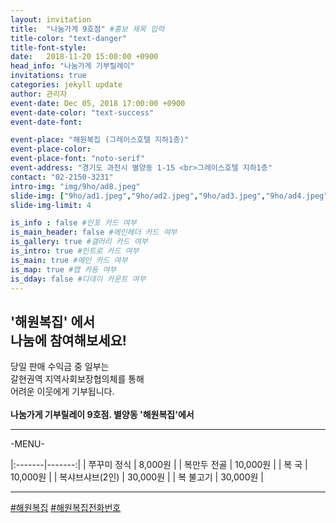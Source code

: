 ```yaml
---
layout: invitation
title:  "나눔가게 9호점" #홍보 제목 입력
title-color: "text-danger"
title-font-style:
date:   2018-11-20 15:00:00 +0900
head_info: "나눔가게 기부릴레이"
invitations: true
categories: jekyll update
author: 관리자
event-date: Dec 05, 2018 17:00:00 +0900
event-date-color: "text-success"
event-date-font:

event-place: "해원복집 (그레이스호텔 지하1층)"
event-place-color:
event-place-font: "noto-serif"
event-address: "경기도 과천시 별양동 1-15 <br>그레이스호텔 지하1층"
contact: "02-2150-3231"
intro-img: "img/9ho/ad8.jpeg"
slide-img: ["9ho/ad1.jpeg","9ho/ad2.jpeg","9ho/ad3.jpeg","9ho/ad4.jpeg","9ho/ad5.jpeg","9ho/ad6.jpeg","9ho/ad7.jpeg"]
slide-img-limit: 4

is_info : false #인포 카드 여부
is_main_header: false #메인헤더 카드 여부
is_gallery: true #갤러리 카드 여부
is_intro: true #인트로 카드 여부
is_main: true #메인 카드 여부
is_map: true #맵 카등 여부
is_dday: false #디데이 카운트 여부
---
```


## '해원복집' 에서 <br> 나눔에 참여해보세요!

당일 판매 수익금 중 일부는
<br>
갈현권역 지역사회보장협의체를 통해
<br>
어려운 이웃에게 기부됩니다.
<br>
<br>
**나눔가게 기부릴레이 9호점. 별양동 '해원복집'에서**

---
-MENU-
<br>

|:-------|-------:|
| 쭈꾸미 정식 | 8,000원 |
| 복만두 전골 | 10,000원 |
| 복 국 | 10,000원 |
| 복샤브샤브(2인) | 30,000원 |
| 복 불고기 | 30,000원 |

---
[#해원복집](https://haewon1626.modoo.at) [#해원복집전화번호](tel:02-504-1626)
